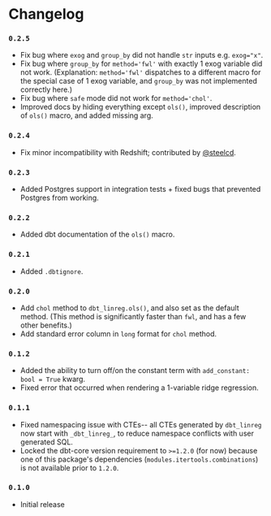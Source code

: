 # Changelog

### `0.2.5`

- Fix bug where `exog` and `group_by` did not handle `str` inputs e.g. `exog="x"`.
- Fix bug where `group_by` for `method='fwl'` with exactly 1 exog variable did not work. (Explanation: `method='fwl'` dispatches to a different macro for the special case of 1 exog variable, and `group_by` was not implemented correctly here.)
- Fix bug where `safe` mode did not work for `method='chol'`.
- Improved docs by hiding everything except `ols()`, improved description of `ols()` macro, and added missing arg.

### `0.2.4`

- Fix minor incompatibility with Redshift; contributed by [@steelcd](https://github.com/steelcd).

### `0.2.3`

- Added Postgres support in integration tests + fixed bugs that prevented Postgres from working.

### `0.2.2`

- Added dbt documentation of the `ols()` macro.

### `0.2.1`

- Added `.dbtignore`.

### `0.2.0`

- Add `chol` method to `dbt_linreg.ols()`, and also set as the default method. (This method is significantly faster than `fwl`, and has a few other benefits.)
- Add standard error column in `long` format for `chol` method.

### `0.1.2`

- Added the ability to turn off/on the constant term with `add_constant: bool = True` kwarg.
- Fixed error that occurred when rendering a 1-variable ridge regression.

### `0.1.1`

- Fixed namespacing issue with CTEs-- all CTEs generated by `dbt_linreg` now start with `_dbt_linreg_`, to reduce namespace conflicts with user generated SQL.
- Locked the dbt-core version requirement to `>=1.2.0` (for now) because one of this package's dependencies (`modules.itertools.combinations`) is not available prior to `1.2.0`.

### `0.1.0`

- Initial release
